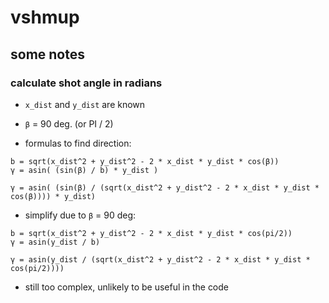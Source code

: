 # vshmup

## some notes

### calculate shot angle in radians

- `x_dist` and `y_dist` are known
- `β` = 90 deg. (or PI / 2)

- formulas to find direction:

```
b = sqrt(x_dist^2 + y_dist^2 - 2 * x_dist * y_dist * cos(β))
γ = asin( (sin(β) / b) * y_dist )
```

```
γ = asin( (sin(β) / (sqrt(x_dist^2 + y_dist^2 - 2 * x_dist * y_dist * cos(β)))) * y_dist)
```

- simplify due to `β` = 90 deg:

```
b = sqrt(x_dist^2 + y_dist^2 - 2 * x_dist * y_dist * cos(pi/2))
γ = asin(y_dist / b)
```

```
γ = asin(y_dist / (sqrt(x_dist^2 + y_dist^2 - 2 * x_dist * y_dist * cos(pi/2))))
```

- still too complex, unlikely to be useful in the code
